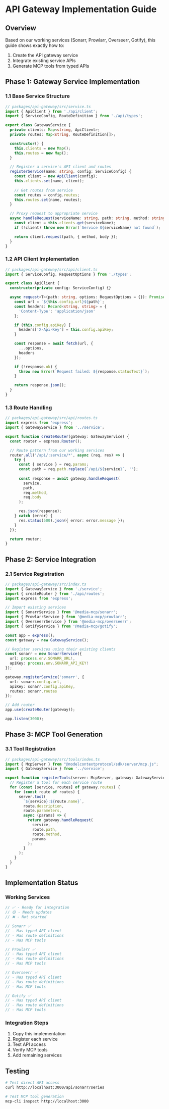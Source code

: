 # API Gateway Implementation Guide

## Overview
Based on our working services (Sonarr, Prowlarr, Overseerr, Gotify), this guide shows exactly how to:
1. Create the API gateway service
2. Integrate existing service APIs
3. Generate MCP tools from typed APIs

## Phase 1: Gateway Service Implementation

### 1.1 Base Service Structure
```typescript
// packages/api-gateway/src/service.ts
import { ApiClient } from './api/client';
import { ServiceConfig, RouteDefinition } from './api/types';

export class GatewayService {
  private clients: Map<string, ApiClient>;
  private routes: Map<string, RouteDefinition[]>;

  constructor() {
    this.clients = new Map();
    this.routes = new Map();
  }

  // Register a service's API client and routes
  registerService(name: string, config: ServiceConfig) {
    const client = new ApiClient(config);
    this.clients.set(name, client);
    
    // Get routes from service
    const routes = config.routes;
    this.routes.set(name, routes);
  }

  // Proxy request to appropriate service
  async handleRequest(serviceName: string, path: string, method: string, body?: any) {
    const client = this.clients.get(serviceName);
    if (!client) throw new Error(`Service ${serviceName} not found`);

    return client.request(path, { method, body });
  }
}
```

### 1.2 API Client Implementation
```typescript
// packages/api-gateway/src/api/client.ts
import { ServiceConfig, RequestOptions } from './types';

export class ApiClient {
  constructor(private config: ServiceConfig) {}

  async request<T>(path: string, options: RequestOptions = {}): Promise<T> {
    const url = `${this.config.url}${path}`;
    const headers: Record<string, string> = {
      'Content-Type': 'application/json'
    };

    if (this.config.apiKey) {
      headers['X-Api-Key'] = this.config.apiKey;
    }

    const response = await fetch(url, {
      ...options,
      headers
    });

    if (!response.ok) {
      throw new Error(`Request failed: ${response.statusText}`);
    }

    return response.json();
  }
}
```

### 1.3 Route Handling
```typescript
// packages/api-gateway/src/api/routes.ts
import express from 'express';
import { GatewayService } from '../service';

export function createRouter(gateway: GatewayService) {
  const router = express.Router();

  // Route pattern from our working services
  router.all('/api/:service/*', async (req, res) => {
    try {
      const { service } = req.params;
      const path = req.path.replace(`/api/${service}`, '');
      
      const response = await gateway.handleRequest(
        service,
        path,
        req.method,
        req.body
      );

      res.json(response);
    } catch (error) {
      res.status(500).json({ error: error.message });
    }
  });

  return router;
}
```

## Phase 2: Service Integration

### 2.1 Service Registration
```typescript
// packages/api-gateway/src/index.ts
import { GatewayService } from './service';
import { createRouter } from './api/routes';
import express from 'express';

// Import existing services
import { SonarrService } from '@media-mcp/sonarr';
import { ProwlarrService } from '@media-mcp/prowlarr';
import { OverseerrService } from '@media-mcp/overseerr';
import { GotifyService } from '@media-mcp/gotify';

const app = express();
const gateway = new GatewayService();

// Register services using their existing clients
const sonarr = new SonarrService({
  url: process.env.SONARR_URL!,
  apiKey: process.env.SONARR_API_KEY!
});

gateway.registerService('sonarr', {
  url: sonarr.config.url,
  apiKey: sonarr.config.apiKey,
  routes: sonarr.routes
});

// Add router
app.use(createRouter(gateway));

app.listen(3000);
```

## Phase 3: MCP Tool Generation

### 3.1 Tool Registration
```typescript
// packages/api-gateway/src/tools/index.ts
import { McpServer } from "@modelcontextprotocol/sdk/server/mcp.js";
import { GatewayService } from '../service';

export function registerTools(server: McpServer, gateway: GatewayService) {
  // Register a tool for each service route
  for (const [service, routes] of gateway.routes) {
    for (const route of routes) {
      server.tool(
        `${service}:${route.name}`,
        route.description,
        route.parameters,
        async (params) => {
          return gateway.handleRequest(
            service,
            route.path,
            route.method,
            params
          );
        }
      );
    }
  }
}
```

## Implementation Status

### Working Services
```typescript
// ✅ - Ready for integration
// 🟡 - Needs updates
// ❌ - Not started

// Sonarr ✅
// - Has typed API client
// - Has route definitions
// - Has MCP tools

// Prowlarr ✅
// - Has typed API client
// - Has route definitions
// - Has MCP tools

// Overseerr ✅
// - Has typed API client
// - Has route definitions
// - Has MCP tools

// Gotify ✅
// - Has typed API client
// - Has route definitions
// - Has MCP tools
```

### Integration Steps
1. Copy this implementation
2. Register each service
3. Test API access
4. Verify MCP tools
5. Add remaining services

## Testing
```bash
# Test direct API access
curl http://localhost:3000/api/sonarr/series

# Test MCP tool generation
mcp-cli inspect http://localhost:3000
```
